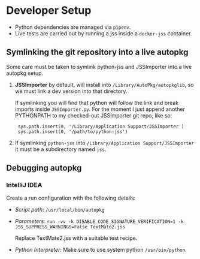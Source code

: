 # Developer Setup #

- Python dependencies are managed via `pipenv`.
- Live tests are carried out by running a jss inside a `docker-jss` container.

## Symlinking the git repository into a live autopkg ##

Some care must be taken to symlink python-jss and JSSImporter into a live autopkg setup.

1. **JSSImporter** by default, will install into `/Library/AutoPkg/autopkglib`, so we must link a dev version into that
    directory. 
    
    If symlinking you will find that python will follow the link and break imports inside `JSSImporter.py`. For the moment
    I just append another PYTHONPATH to my checked-out JSSImporter git repo, like so:
    
        sys.path.insert(0, '/Library/Application Support/JSSImporter')
        sys.path.insert(0, '/path/to/python-jss')

2. If symlinking `python-jss` into `/Library/Application Support/JSSImporter` it must be a subdirectory named `jss`.


## Debugging autopkg ##

### IntelliJ IDEA ###

Create a run configuration with the following details:

- *Script path*: `/usr/local/bin/autopkg`
- *Parameters*: `run -vv -k DISABLE_CODE_SIGNATURE_VERIFICATION=1 -k JSS_SUPPRESS_WARNINGS=False TextMate2.jss`
    
    Replace TextMate2.jss with a suitable test recipe.
- *Python Interpreter*: Make sure to use system python `/usr/bin/python`.
